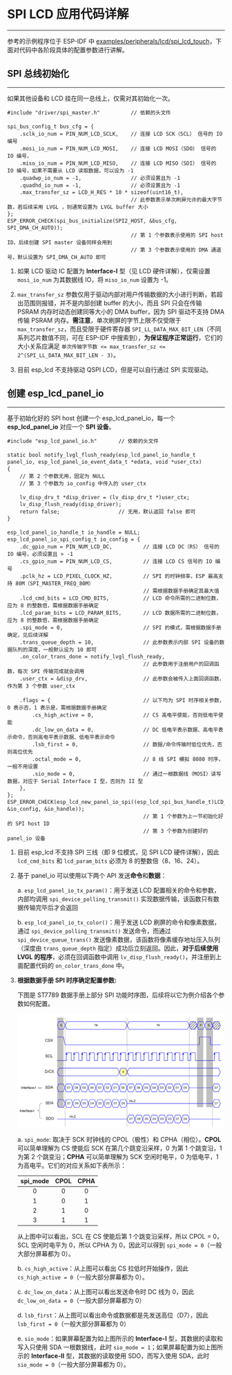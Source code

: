 # SPI LCD 应用代码详解
***

参考的示例程序位于 ESP-IDF 中 [examples/peripherals/lcd/spi_lcd_touch](https://github.com/espressif/esp-idf/tree/release/v5.0/examples/peripherals/lcd/spi_lcd_touch/main)，下面对代码中各阶段具体的配置参数进行讲解。

## SPI 总线初始化
***

如果其他设备和 LCD 挂在同一总线上，仅需对其初始化一次。

```
#include "driver/spi_master.h"          // 依赖的头文件

spi_bus_config_t bus_cfg = {
    .sclk_io_num = PIN_NUM_LCD_SCLK,    // 连接 LCD SCK（SCL） 信号的 IO 编号
    .mosi_io_num = PIN_NUM_LCD_MOSI,    // 连接 LCD MOSI（SDO） 信号的 IO 编号，
    .miso_io_num = PIN_NUM_LCD_MISO,    // 连接 LCD MISO（SDI） 信号的 IO 编号，如果不需要从 LCD 读取数据，可以设为 -1
    .quadwp_io_num = -1,                // 必须设置且为 -1
    .quadhd_io_num = -1,                // 必须设置且为 -1
    .max_transfer_sz = LCD_H_RES * 10 * sizeof(uint16_t),
                                        // 此参数表示单次刷屏允许的最大字节数，若后续采用 LVGL ，则通常设置为 LVGL buffer 大小
};
ESP_ERROR_CHECK(spi_bus_initialize(SPI2_HOST, &bus_cfg, SPI_DMA_CH_AUTO));
                                        // 第 1 个参数表示使用的 SPI host ID，后续创建 SPI master 设备同样会用到
                                        // 第 3 个参数表示使用的 DMA 通道号，默认设置为 SPI_DMA_CH_AUTO 即可
```

1. 如果 LCD 驱动 IC 配置为 **Interface-I** 型（见 LCD 硬件详解），仅需设置 `mosi_io_num` 为其数据线 IO，将 `miso_io_num` 设置为 -1。

2. `max_transfer_sz` 参数仅用于驱动内部对用户传输数据的大小进行判断，若超出范围则报错，并不是内部创建 buffer 的大小，而且 SPI 只会在传输 PSRAM 内存时动态创建同等大小的 DMA buffer，因为 SPI 驱动不支持 DMA 传输 PSRAM 内存。**需注意**，单次刷屏的字节上限不仅受限于 `max_transfer_sz`，而且受限于硬件寄存器 `SPI_LL_DATA_MAX_BIT_LEN`（不同系列芯片数值不同，可在 ESP-IDF 中搜索到），**为保证程序正常运行**，它们的大小关系应满足 `单次传输字节数 <= max_transfer_sz <= 2^(SPI_LL_DATA_MAX_BIT_LEN - 3)`。

3. 目前 esp_lcd 不支持驱动 QSPI LCD，但是可以自行通过 SPI 实现驱动。

## 创建 esp_lcd_panel_io
***

基于初始化好的 SPI host 创建一个 esp_lcd_panel_io，每一个 **esp_lcd_panel_io** 对应一个 **SPI 设备**。

```
#include "esp_lcd_panel_io.h"       // 依赖的头文件

static bool notify_lvgl_flush_ready(esp_lcd_panel_io_handle_t panel_io, esp_lcd_panel_io_event_data_t *edata, void *user_ctx)
{
    // 第 2 个参数无用，固定为 NULL
    // 第 3 个参数为 io_config 中传入的 user_ctx

    lv_disp_drv_t *disp_driver = (lv_disp_drv_t *)user_ctx;
    lv_disp_flush_ready(disp_driver);
    return false;                   // 无用，默认返回 false 即可
}

esp_lcd_panel_io_handle_t io_handle = NULL;
esp_lcd_panel_io_spi_config_t io_config = {
    .dc_gpio_num = PIN_NUM_LCD_DC,          // 连接 LCD DC（RS） 信号的 IO 编号，必须设置且 > -1
    .cs_gpio_num = PIN_NUM_LCD_CS,          // 连接 LCD CS 信号的 IO 编号
    .pclk_hz = LCD_PIXEL_CLOCK_HZ,          // SPI 的时钟频率，ESP 最高支持 80M（SPI_MASTER_FREQ_80M）
                                            // 需根据数据手册确定其最大值
    .lcd_cmd_bits = LCD_CMD_BITS,           // LCD 命令所需的二进制位数，应为 8 的整数倍，需根据数据手册确定
    .lcd_param_bits = LCD_PARAM_BITS,       // LCD 数据所需的二进制位数，应为 8 的整数倍，需根据数据手册确定
    .spi_mode = 0,                          // SPI 的模式，需根据数据手册确定，见后续详解
    .trans_queue_depth = 10,                // 此参数表示内部 SPI 设备的数据队列的深度，一般默认设为 10 即可
    .on_color_trans_done = notify_lvgl_flush_ready,
                                            // 此参数用于注册用户的回调函数，每次 SPI 传输完成就会调用
    .user_ctx = &disp_drv,                  // 此参数会被传入上面回调函数，作为第 3 个参数 user_ctx

    .flags = {                              // 以下均为 SPI 时序相关参数，0 表示否，1 表示是，需根据数据手册确定
        .cs_high_active = 0,                // CS 高电平使能，否则低电平使能
        .dc_low_on_data = 0,                // DC 低电平表示数据、高电平表示命令，否则高电平表示数据、低电平表示命令
        .lsb_first = 0,                     // 数据/命令传输时低位优先，否则高位优先
        .octal_mode = 0,                    // 8 线 SPI 模拟 8080 时序，一般不用设置
        .sio_mode = 0,                      // 通过一根数据线（MOSI）读写数据，对应于 Serial Interface I 型，否则为 II 型
    },
};
ESP_ERROR_CHECK(esp_lcd_new_panel_io_spi((esp_lcd_spi_bus_handle_t)LCD_HOST, &io_config, &io_handle));
                                            // 第 1 个参数为上一节初始化好的 SPI host ID
                                            // 第 3 个参数为创建好的 panel_io 设备
```

1. 目前 esp_lcd 不支持 SPI 三线（即 9 位模式，见 SPI LCD 硬件详解），因此 `lcd_cmd_bits` 和 `lcd_param_bits` 必须为 8 的整数倍（8、16、24）。

2. 基于 panel_io 可以使用以下两个 API 发送**命令**和**数据**：

    a. `esp_lcd_panel_io_tx_param()`：用于发送 LCD 配置相关的命令和参数，内部均调用 `spi_device_polling_transmit()` 实现数据传输，该函数只有数据传输完毕后才会返回

    b. `esp_lcd_panel_io_tx_color()`：用于发送 LCD 刷屏的命令和像素数据，通过 `spi_device_polling_transmit()` 发送命令，而通过 `spi_device_queue_trans()` 发送像素数据，该函数将像素缓存地址压入队列（深度由 `trans_queue_depth` 指定）成功后立刻返回。因此，**对于后续使用 LVGL 的程序**，必须在回调函数中调用 `lv_disp_flush_ready()`，并注册到上面配置代码的 `on_color_trans_done` 中。

3. **根据数据手册 SPI 时序确定配置参数:**

    下图是 ST7789 数据手册上部分 SPI 功能时序图，后续将以它为例介绍各个参数如何配置。

    <div align=center ><img src="./static/st7789_spi_timing.png" width=600/></div>

    a. `spi_mode`: 取决于 SCK 时钟线的 CPOL（极性）和 CPHA（相位）。**CPOL** 可以简单理解为 CS 使能后 SCK 在第几个跳变沿采样，0 为第 1 个跳变沿，1 为第 2 个跳变沿；**CPHA** 可以简单理解为 SCK 空闲时电平，0 为低电平，1 为高电平。它们的对应关系如下表所示：

    | spi_mode | CPOL | CPHA |
    | :------: | :--: | :--: |
    | 0        | 0    | 0    |
    | 1        | 0    | 1    |
    | 2        | 1    | 0    |
    | 3        | 1    | 1    |

    从上图中可以看出，SCL 在 CS 使能后第 1 个跳变沿采样，所以 CPOL = 0， SCL 空闲时电平为 0，所以 CPHA 为 0，因此可以得到 `spi_mode = 0`（一般大部分屏幕都为 0）。

    b. `cs_high_active`：从上图可以看出 CS 拉低时开始操作，因此 `cs_high_active = 0`（一般大部分屏幕都为 0）。

    c. `dc_low_on_data`：从上图可以看出发送命令时 DC 线为 0，因此 `dc_low_on_data = 0`（一般大部分屏幕都为 0）

    d. `lsb_first`：从上图可以看出命令或数据都是先发送高位（D7），因此 `lsb_first = 0`（一般大部分屏幕都为 0）

    e. `sio_mode`：如果屏幕配置为如上图所示的 **Interface-I** 型，其数据的读取和写入只使用 SDA 一根数据线，此时 `sio_mode = 1`；如果屏幕配置为如上图所示的 **Interface-II** 型，其数据的读取使用 SDO，而写入使用 SDA，此时 `sio_mode = 0`（一般大部分屏幕都为 0）。
